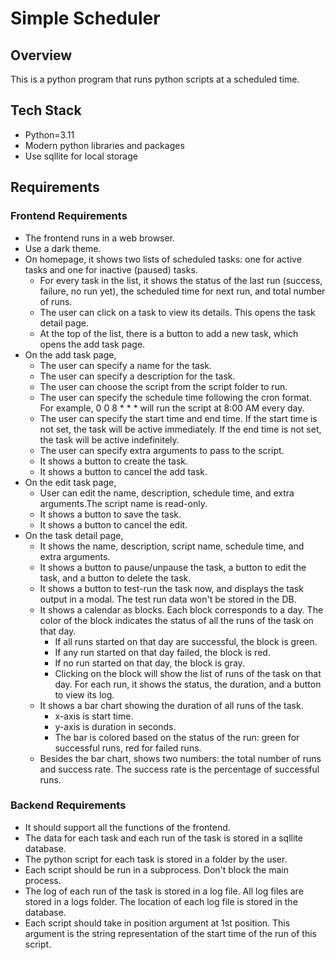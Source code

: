 # Simple Scheduler

## Overview

This is a python program that runs python scripts at a scheduled time.

## Tech Stack
- Python=3.11
- Modern python libraries and packages
- Use sqllite for local storage

## Requirements

### Frontend Requirements
* The frontend runs in a web browser.
* Use a dark theme.
* On homepage, it shows two lists of scheduled tasks: one for active tasks and one for inactive (paused) tasks.
  * For every task in the list, it shows the status of the last run (success, failure, no run yet), the scheduled time for next run, and total number of runs.
  * The user can click on a task to view its details. This opens the task detail page.
  * At the top of the list, there is a button to add a new task, which opens the add task page.
* On the add task page, 
  * The user can specify a name for the task.
  * The user can specify a description for the task.
  * The user can choose the script from the script folder to run.
  * The user can specify the schedule time following the cron format. For example, 0 0 8 * * * will run the script at 8:00 AM every day.
  * The user can specify the start time and end time. If the start time is not set, the task will be active immediately. If the end time is not set, the task will be active indefinitely.
  * The user can specify extra arguments to pass to the script.
  * It shows a button to create the task.
  * It shows a button to cancel the add task.
* On the edit task page,
  * User can edit the name, description, schedule time, and extra arguments.The script name is read-only.
  * It shows a button to save the task.
  * It shows a button to cancel the edit.
* On the task detail page, 
  * It shows the name, description, script name, schedule time, and extra arguments. 
  * It shows a button to pause/unpause the task, a button to edit the task, and a button to delete the task.
  * It shows a button to test-run the task now, and displays the task output in a modal. The test run data won't be stored in the DB.
  * It shows a calendar as blocks. Each block corresponds to a day. The color of the block indicates the status of all the runs of the task on that day.
    * If all runs started on that day are successful, the block is green.
    * If any run started on that day failed, the block is red.
    * If no run started on that day, the block is gray.
    * Clicking on the block will show the list of runs of the task on that day. For each run, it shows the status, the duration, and a button to view its log.
  * It shows a bar chart showing the duration of all runs of the task. 
    * x-axis is start time.
    * y-axis is duration in seconds. 
    * The bar is colored based on the status of the run: green for successful runs, red for failed runs.
  * Besides the bar chart, shows two numbers: the total number of runs and success rate. The success rate is the percentage of successful runs.

### Backend Requirements
* It should support all the functions of the frontend.
* The data for each task and each run of the task is stored in a sqllite database.
* The python script for each task is stored in a folder by the user.
* Each script should be run in a subprocess. Don't block the main process.
* The log of each run of the task is stored in a log file. All log files are stored in a logs folder. The location of each log file is stored in the database.
* Each script should take in position argument at 1st position. This argument is the string representation of the start time of the run of this script. 